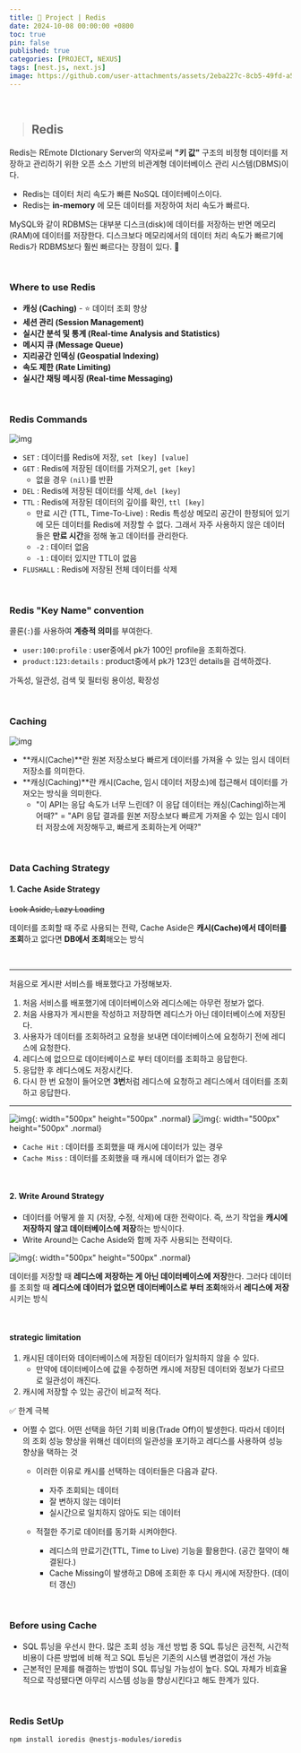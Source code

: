 ```yaml
---
title: 🚀 Project | Redis
date: 2024-10-08 00:00:00 +0800
toc: true
pin: false
published: true
categories: [PROJECT, NEXUS]
tags: [nest.js, next.js]
image: https://github.com/user-attachments/assets/2eba227c-8cb5-49fd-a564-f23b82d156f5
---
```


<br>

> ## Redis

Redis는 REmote DIctionary Server의 약자로써 **"키 값"** 구조의 비정형 데이터를 저장하고 관리하기 위한 오픈 소스 기반의 비관계형 데이터베이스 관리 시스템(DBMS)이다. 

- Redis는 데이터 처리 속도가 빠른 NoSQL 데이터베이스이다. 
- Redis는 **in-memory** 에 모든 데이터를 저장하여 처리 속도가 빠르다.

MySQL와 같이 RDBMS는 대부분 디스크(disk)에 데이터를 저장하는 반면 메모리(RAM)에 데이터를 저장한다. 디스크보다 메모리에서의 데이터 처리 속도가 빠르기에 Redis가 RDBMS보다 훨씬 빠르다는 장점이 있다. 💨

<br>

### Where to use Redis

- **캐싱 (Caching)** - ⭐️ 데이터 조회 향상
- **세션 관리 (Session Management)**
- **실시간 분석 및 통계 (Real-time Analysis and Statistics)**
- **메시지 큐 (Message Queue)**
- **지리공간 인덱싱 (Geospatial Indexing)**
- **속도 제한 (Rate Limiting)**
- **실시간 채팅 메시징 (Real-time Messaging)**

<br>

### Redis Commands

![img](https://github.com/user-attachments/assets/71d4f0b4-0d4a-452b-a2cf-092716f7ebb6)

- `SET` : 데이터를 Redis에 저장, `set [key] [value]`
- `GET` : Redis에 저장된 데이터를 가져오기, `get [key]`
    - 없을 경우 `(nil)`를 반환
- `DEL` : Redis에 저장된 데이터를 삭제, `del [key]`
- `TTL` : Redis에 저장된 데이터의 깊이를 확인, `ttl [key]`
    - 만료 시간 (TTL, Time-To-Live) : Redis 특성상 메모리 공간이 한정되어 있기에 모든 데이터를 Redis에 저장할 수 없다. 그래서 자주 사용하지 않은 데이터들은 **만료 시간**을 정해 놓고 데이터를 관리한다. 
    - `-2` : 데이터 없음
    - `-1` : 데이터 있지만 TTL이 없음
- `FLUSHALL` : Redis에 저장된 전체 데이터를 삭제

<br>


### Redis "Key Name" convention

콜론(`:`)를 사용하여 **계층적 의미**를 부여한다.

- `user:100:profile` : user중에서 pk가 100인 profile을 조회하겠다.
- `product:123:details` : product중에서 pk가 123인 details을 검색하겠다.

가독성, 일관성, 검색 및 필터링 용이성, 확장성

<br>

### Caching

![img](https://github.com/user-attachments/assets/7b26a6ae-ff22-4e4b-a618-d23b3763268d)


- **캐시(Cache)**란 원본 저장소보다 빠르게 데이터를 가져올 수 있는 임시 데이터 저장소를 의미한다.
- **캐싱(Caching)**란 캐시(Cache, 임시 데이터 저장소)에 접근해서 데이터를 가져오는 방식을 의미한다.
    - "이 API는 응답 속도가 너무 느린데? 이 응답 데이터는 캐싱(Caching)하는게 어때?" = "API 응답 결과를 원본 저장소보다 빠르게 가져올 수 있는 임시 데이터 저장소에 저장해두고, 빠르게 조회하는게 어때?"

<br>

### Data Caching Strategy

#### 1. Cache Aside Strategy

~~Look Aside, Lazy Loading~~

데이터를 조회할 때 주로 사용되는 전략, Cache Aside은 **캐시(Cache)에서 데이터를 조회**하고 없다면 **DB에서 조회**해오는 방식

<br>

---

처음으로 게시판 서비스를 배포했다고 가정해보자.

1. 처음 서비스를 배포했기에 데이터베이스와 레디스에는 아무런 정보가 없다.
2. 처음 사용자가 게시판을 작성하고 저장하면 레디스가 아닌 데이터베이스에 저장된다.
3. 사용자가 데이터를 조회하려고 요청을 보내면 데이터베이스에 요청하기 전에 레디스에 요청한다.
4. 레디스에 없으므로 데이터베이스로 부터 데이터를 조회하고 응답한다.
5. 응답한 후 레디스에도 저장시킨다.
6. 다시 한 번 요청이 들어오면 **3번**처럼 레디스에 요청하고 레디스에서 데이터를 조회하고 응답한다.

---

![img](https://github.com/user-attachments/assets/edccfacd-75f6-4338-9eaa-2d5774aa3e06){: width="500px" height="500px" .normal}
![img](https://github.com/user-attachments/assets/a57185ef-6f2b-4024-ab64-26da8f3b81dd){: width="500px" height="500px" .normal}

- `Cache Hit` : 데이터를 조회했을 때 캐시에 데이터가 있는 경우
- `Cache Miss` : 데이터를 조회했을 때 캐시에 데이터가 없는 경우

<br>

#### 2. Write Around Strategy

- 데이터를 어떻게 쓸 지 (저장, 수정, 삭제)에 대한 전략이다. 즉, 쓰기 작업을 **캐시에 저장하지 않고 데이터베이스에 저장**하는 방식이다.
- Write Around는 Cache Aside와 함께 자주 사용되는 전략이다.

![img](https://github.com/user-attachments/assets/2a43cdbc-6b94-4075-a668-d8e42f53ff45){: width="500px" height="500px" .normal}

데이터를 저장할 때 **레디스에 저장하는 게 아닌 데이터베이스에 저장**한다. 그러다 데이터를 조회할 때 **레디스에 데이터가 없으면 데이터베이스로 부터 조회**해와서 **레디스에 저장** 시키는 방식

<br>

#### strategic limitation

1. 캐시된 데이터와 데이터베이스에 저장된 데이터가 일치하지 않을 수 있다.
    - 만약에 데이터베이스에 값을 수정하면 캐시에 저장된 데이터와 정보가 다르므로 일관성이 깨진다.
2. 캐시에 저장할 수 있는 공간이 비교적 적다.

✅ 한계 극복
- 어쩔 수 없다. 어떤 선택을 하던 기회 비용(Trade Off)이 발생한다. 따라서 데이터의 조회 성능 향상을 위해선 데이터의 일관성을 포기하고 레디스를 사용하여 성능 향상을 택하는 것
    - 이러한 이유로 캐시를 선택하는 데이터들은 다음과 같다.
        - 자주 조회되는 데이터
        - 잘 변하지 않는 데이터
        - 실시간으로 일치하지 않아도 되는 데이터

    - 적절한 주기로 데이터를 동기화 시켜야한다.
        - 레디스의 만료기간(TTL, Time to Live) 기능을 활용한다. (공간 절약이 해결된다.)
        - Cache Missing이 발생하고 DB에 조회한 후 다시 캐시에 저장한다. (데이터 갱신)

<br>

### Before using Cache

- SQL 튜닝을 우선시 한다. 많은 조회 성능 개선 방법 중 SQL 튜닝은 금전적, 시간적 비용이 다른 방법에 비해 적고 SQL 튜닝은 기존의 시스템 변경없이 개선 가능
- 근본적인 문제를 해결하는 방법이 SQL 튜닝일 가능성이 높다. SQL 자체가 비효율적으로 작성됐다면 아무리 시스템 성능을 향상시킨다고 해도 한계가 있다.

<br>

### Redis SetUp

```shell
npm install ioredis @nestjs-modules/ioredis
```

<br>

